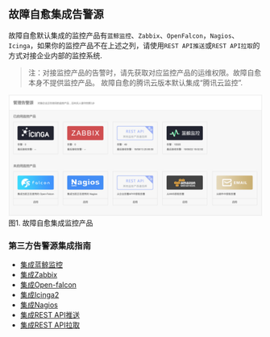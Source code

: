 ## 故障自愈集成告警源

故障自愈默认集成的监控产品有`蓝鲸监控`、`Zabbix`、`OpenFalcon`，`Nagios`、`Icinga`，如果你的监控产品不在上述之列，请使用`REST API推送`或`REST API拉取`的方式对接企业内部的监控系统.

> 注：对接监控产品的告警时，请先获取对应监控产品的运维权限。故障自愈本身不提供监控产品。
          故障自愈的腾讯云版本默认集成“腾讯云监控”.

![](media/15360296704741.jpg)
图1. 故障自愈集成监控产品

### 第三方告警源集成指南
* [集成蓝鲸监控](Integrated_Bkmonitor.md)
* [集成Zabbix](Integrated_Zabbix.md)
* [集成Open-falcon](Integrated_Openfalcon.md)
* [集成Icinga2](GIntegrated_Icinga2.md)
* [集成Nagios](Integrated_Nagios.md)
* [集成REST API推送](Integrated_RestAPI_Push.md)
* [集成REST API拉取](Integrated_RestAPI_Pull.md)


